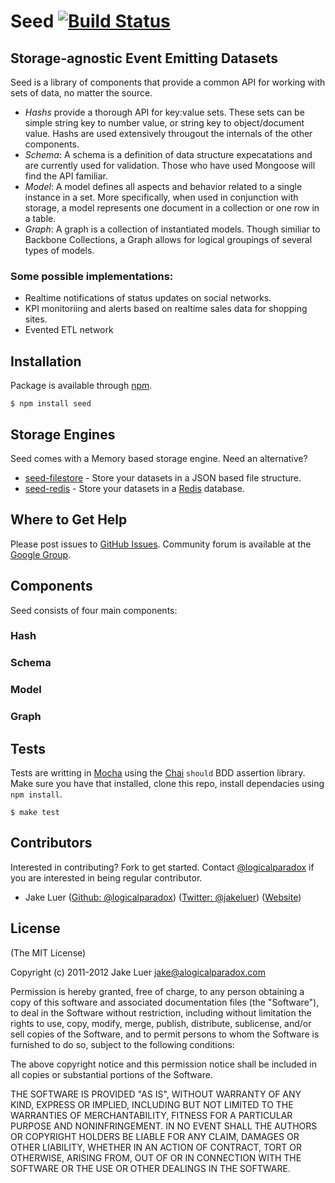 # Seed [![Build Status](https://secure.travis-ci.org/qualiancy/seed.png)](http://travis-ci.org/qualiancy/seed)

## Storage-agnostic Event Emitting Datasets

Seed is a library of components that provide a common API for working with sets of data, no matter the source.

* *Hashs* provide a thorough API for key:value sets. These sets can be simple string key to number value, or 
string key to object/document value. Hashs are used extensively througout the internals of the other components.
* *Schema*: A schema is a definition of data structure expecatations and are currently used for validation. Those
who have used Mongoose will find the API familiar.
* *Model*: A model defines all aspects and behavior related to a single instance in a set. More specifically, 
when used in conjunction with storage, a model represents one document in a collection or one row in a table. 
* *Graph*: A graph is a collection of instantiated models. Though similiar to Backbone Collections, a Graph
allows for logical groupings of several types of models.

### Some possible implementations:

* Realtime notifications of status updates on social networks.
* KPI monitoriing and alerts based on realtime sales data for shopping sites.
* Evented ETL network

## Installation

Package is available through [npm](http://npmjs.org).

    $ npm install seed

## Storage Engines

Seed comes with a Memory based storage engine. Need an alternative?

* [seed-filestore](http://github.com/qualiancy/seed-filestore) - Store your datasets in a JSON based file structure.
* [seed-redis](http://github.com/qualiancy/seed-redis) - Store your datasets in a [Redis](http://redis.io) database.

## Where to Get Help

Please post issues to [GitHub Issues](https://github.com/logicalparadox/seed/issues).
Community forum is available at the [Google Group](https://groups.google.com/group/seedjs-orm).

## Components

Seed consists of four main components:

### Hash

### Schema

### Model

### Graph

## Tests

Tests are writting in [Mocha](http://github.com/visionmedia/mocha) using the [Chai](http://chaijs.com)
`should` BDD assertion library. Make sure you have that installed, clone this repo, install dependacies using `npm install`.

    $ make test

## Contributors

Interested in contributing? Fork to get started. Contact [@logicalparadox](http://github.com/logicalparadox) if you are interested in being regular contributor.

* Jake Luer ([Github: @logicalparadox](http://github.com/logicalparadox)) ([Twitter: @jakeluer](http://twitter.com/jakeluer)) ([Website](http://alogicalparadox.com))

## License

(The MIT License)

Copyright (c) 2011-2012 Jake Luer <jake@alogicalparadox.com>

Permission is hereby granted, free of charge, to any person obtaining a copy
of this software and associated documentation files (the "Software"), to deal
in the Software without restriction, including without limitation the rights
to use, copy, modify, merge, publish, distribute, sublicense, and/or sell
copies of the Software, and to permit persons to whom the Software is
furnished to do so, subject to the following conditions:

The above copyright notice and this permission notice shall be included in
all copies or substantial portions of the Software.

THE SOFTWARE IS PROVIDED "AS IS", WITHOUT WARRANTY OF ANY KIND, EXPRESS OR
IMPLIED, INCLUDING BUT NOT LIMITED TO THE WARRANTIES OF MERCHANTABILITY,
FITNESS FOR A PARTICULAR PURPOSE AND NONINFRINGEMENT. IN NO EVENT SHALL THE
AUTHORS OR COPYRIGHT HOLDERS BE LIABLE FOR ANY CLAIM, DAMAGES OR OTHER
LIABILITY, WHETHER IN AN ACTION OF CONTRACT, TORT OR OTHERWISE, ARISING FROM,
OUT OF OR IN CONNECTION WITH THE SOFTWARE OR THE USE OR OTHER DEALINGS IN
THE SOFTWARE.
